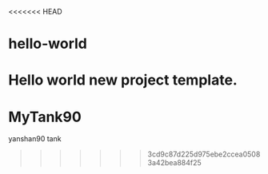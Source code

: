 <<<<<<< HEAD
# hello-world
Hello world new project template.
=======
# MyTank90
yanshan90 tank
>>>>>>> 3cd9c87d225d975ebe2ccea05083a42bea884f25
